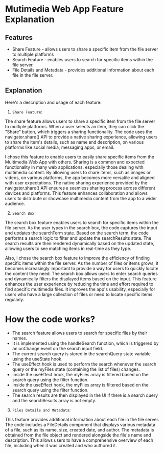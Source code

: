 # Mutimedia Web App Feature Explanation

## Features
- Share Feature - allows users to share a specific item from the file server to multiple platforms
- Search Feature - enables users to search for specific items within the file server.
- File Details and Metadata - provides additional information about each file in the file server.
## Explanation
 Here's a description and usage of each feature:

1. `Share Feature`:
  <p align="left"> The share feature allows users to share a specific item from the file server to multiple platforms. When a user selects an item, they can click the "Share" button, which triggers a sharing functionality. The code uses the navigator.share() API to provide a native sharing experience, allowing users to share the item's details, such as name and description, on various platforms like social media, messaging apps, or email.
   
   I chose this feature to enable users to easily share specific items from the Multimedia Web App with others. Sharing is a common and expected functionality in many web applications, especially those dealing with multimedia content. By allowing users to share items, such as images or videos, on various platforms, the app becomes more versatile and aligned with user expectations. The native sharing experience provided by the navigator.share() API ensures a seamless sharing process across different devices and platforms. This feature enhances collaboration and allows users to distribute or showcase multimedia content from the app to a wider audience.
 </p>

2. `Search Box`:
 <p align="left"> The search box feature enables users to search for specific items within the file server. As the user types in the search box, the code captures the input and updates the searchTerm state. Based on the search term, the code performs a search logic to filter and update the searchResults state. The search results are then rendered dynamically based on the updated state, allowing users to see matching items in real-time as they type.
 
  Also, I chose the search box feature to improve the efficiency of finding specific items within the file server. As the number of files or items grows, it        becomes increasingly important to provide a way for users to quickly locate the content they need. The search box allows users to enter search queries and dynamically filters the displayed items based on the input. This feature enhances the user experience by reducing the time and effort required to find specific multimedia files. It improves the app's usability, especially for users who have a large collection of files or need to locate specific items regularly.
 </p>
  <h1>How the code works?</h1>
<ul>
  <li>The search feature allows users to search for specific files by their names.</li>
  <li>It is implemented using the handleSearch function, which is triggered by an onChange event on the search input field.</li>
  <li>The current search query is stored in the searchQuery state variable using the useState hook.</li>
  <li>The useEffect hook is used to perform the search whenever the search query or the myFiles state (containing the list of files) changes.</li>
  <li>Inside the useEffect hook, the myFiles array is filtered based on the search query using the filter function.</li>
  <li>Inside the useEffect hook, the myFiles array is filtered based on the search query using the filter function.</li>
  <li>The search results are then displayed in the UI if there is a search query and the searchResults array is not empty.</li>
</ul>

3. `Files Details and Metadata`:
  <p align="left"> This feature provides additional information about each file in the file server. The code includes a FileDetails component that displays various metadata of a file, such as its name, size, created date, and author. The metadata is obtained from the file object and rendered alongside the file's name and description. This allows users to have a comprehensive overview of each file, including when it was created and who authored it.
 </p>



